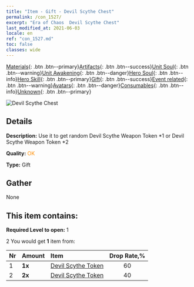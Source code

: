 ```yaml
---
title: "Item - Gift - Devil Scythe Chest"
permalink: /con_1527/
excerpt: "Era of Chaos  Devil Scythe Chest"
last_modified_at: 2021-06-03
locale: en
ref: "con_1527.md"
toc: false
classes: wide
---
```

 [Materials](/Items/){: .btn .btn--primary}[Artifacts](/Items/Artifacts/){: .btn .btn--success}[Unit Soul](/Items/UnitSoul/){: .btn .btn--warning}[Unit Awakening](/Items/UnitAwakening/){: .btn .btn--danger}[Hero Soul](/Items/HeroSoul/){: .btn .btn--info}[Hero Skill](/Items/HeroSkill/){: .btn .btn--primary}[Gift](/Items/Gift/){: .btn .btn--success}[Event related](/Items/Events/){: .btn .btn--warning}[Avatars](/Items/Avatars/){: .btn .btn--danger}[Consumables](/Items/Consumables/){: .btn .btn--info}[Unknown](/Items/Unknown/){: .btn .btn--primary}

 ![Devil Scythe Chest](/images/t/i_907141.png)

## Details
 **Description:** Use it to get random Devil Scythe Weapon Token *1 or Devil Scythe Weapon Token *2

 **Quality:** <span style="color: #FF8C00">OK</span>

 **Type:** Gift

## Gather

  None

## This item contains:

 **Required Level to open:** 1

 2 You would get **1** item  from:

  | Nr | Amount |     Item    | Drop Rate,% |
  |:---|:-------|:------------|:---------:|
  | 1 |  **1x** | [Devil Scythe Token](/Items/con_984/) | 60 | 
  | 2 |  **2x** | [Devil Scythe Token](/Items/con_984/) | 40 | 
